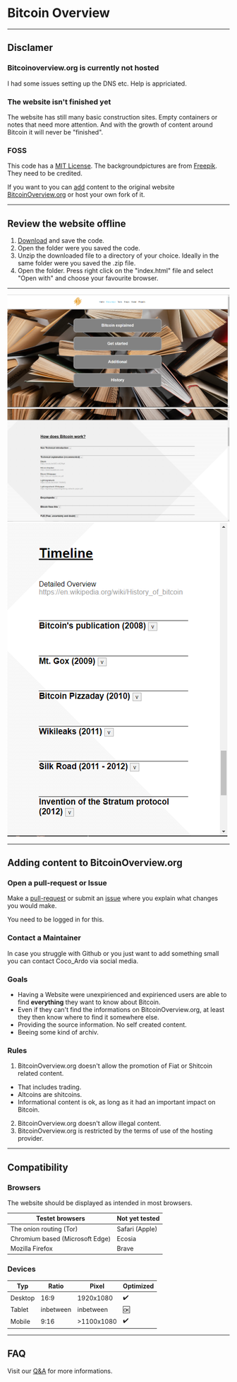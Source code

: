 # Bitcoin Overview

---

## Disclamer 
### Bitcoinoverview.org is currently not hosted
I had some issues setting up the DNS etc. Help is appriciated.
### The website isn't finished yet
The website has still many basic construction sites. Empty containers or notes that need more attention.
And with the growth of content around Bitcoin it will never be "finished".
### FOSS
This code has a [MIT License](LICENSE.txt). The backgroundpictures are from [Freepik](https://www.freepik.com/). They need to be credited.

If you want to you can [add](https://github.com/RealCocoArdo/BitcoinOverview#adding-content-to-bitcoinovervieworg) content to the original website [BitcoinOverview.org](https://BitcoinOverview.org) or host your own fork of it.

---

## Review the website offline
1. [Download](https://github.com/RealCocoArdo/BitcoinOverview/archive/refs/heads/main.zip) and save the code.
2. Open the folder were you saved the code.
3. Unzip the downloaded file to a directory of your choice. Ideally in the same folder were you saved the .zip file.
4. Open the folder. Press right click on the "index.html" file and select "Open with" and choose your favourite browser.

---

![Screenshot of Knowledge.html](screenshots/Knowledge.PNG)
![Screenshot of Knowledge.html](screenshots/Knowledge2.PNG)
![Mobile screenshot of Knowledge.html](screenshots/MobileKnowledge.PNG)

---

## Adding content to BitcoinOverview.org
### Open a pull-request or Issue
Make a [pull-request](https://github.com/RealCocoArdo/BitcoinOverview/pulls) or submit an [issue](https://github.com/RealCocoArdo/BitcoinOverview/issues/new/choose) where you explain what changes you would make. 

You need to be logged in for this.
### Contact a Maintainer
In case you struggle with Github or you just want to add something small you can contact Coco_Ardo via social media.
### Goals
* Having a Website were unexpirienced and expirienced users are able to find **everything** they want to know about Bitcoin. 
* Even if they can't find the informations on BitcoinOverview.org, at least they then know where to find it somewhere else.
* Providing the source information. No self created content.
* Beeing some kind of archiv.
### Rules
1. BitcoinOverview.org doesn't allow the promotion of Fiat or Shitcoin related content.
* That includes trading.
* Altcoins are shitcoins.
* Informational content is ok, as long as it had an important impact on Bitcoin.
2. BitcoinOverview.org doesn't allow illegal content.
3. BitcoinOverview.org is restricted by the terms of use of the hosting provider.

---

## Compatibility
### Browsers
The website should be displayed as intended in most browsers.

| Testet browsers                 | Not yet tested |
|---------------------------------|----------------|
| The onion routing (Tor)         | Safari (Apple) |
| Chromium based (Microsoft Edge) | Ecosia         |
| Mozilla Firefox                 | Brave          |
### Devices
| Typ          | Ratio     | Pixel      | Optimized          |
|--------------|-----------|------------|--------------------|
| Desktop      | 16:9      | 1920x1080  | :heavy_check_mark: |
| Tablet       | inbetween | inbetween  | :ok:               |
| Mobile       | 9:16      | >1100x1080 | :heavy_check_mark: |

---

## FAQ
Visit our [Q&A](https://github.com/RealCocoArdo/BitcoinOverview/discussions/categories/q-a) for more informations.
